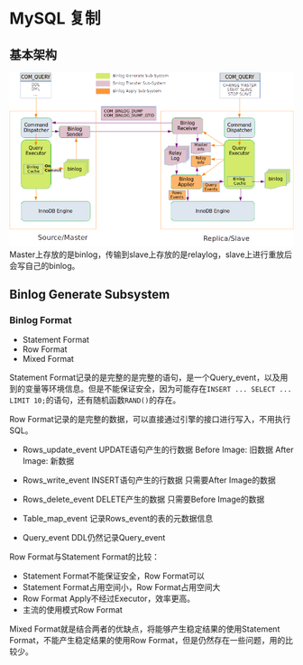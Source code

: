 # MySQL 复制

## 基本架构
![images/replica.png](images/replica.png)
Master上存放的是binlog，传输到slave上存放的是relaylog，slave上进行重放后会写自己的binlog。

## Binlog Generate Subsystem
### Binlog Format
- Statement Format
- Row Format
- Mixed Format

Statement Format记录的是完整的是完整的语句，是一个Query_event，以及用到的变量等环境信息。但是不能保证安全，因为可能存在`INSERT ... SELECT ... LIMIT 10;`的语句，还有随机函数`RAND()`的存在。

Row Format记录的是完整的数据，可以直接通过引擎的接口进行写入，不用执行SQL。
- Rows\_update\_event
  UPDATE语句产生的行数据
  Before Image: 旧数据
  After Image: 新数据

- Rows\_write\_event
  INSERT语句产生的行数据
  只需要After Image的数据

- Rows\_delete\_event
  DELETE产生的数据
  只需要Before Image的数据

- Table\_map\_event
  记录Rows_event的表的元数据信息

- Query\_event
  DDL仍然记录Query_event

Row Format与Statement Format的比较：
- Statement Format不能保证安全，Row Format可以
- Statement Format占用空间小，Row Format占用空间大
- Row Format Apply不经过Executor，效率更高。
- 主流的使用模式Row Format

Mixed Format就是结合两者的优缺点，将能够产生稳定结果的使用Statement Format，不能产生稳定结果的使用Row Format，但是仍然存在一些问题，用的比较少。
